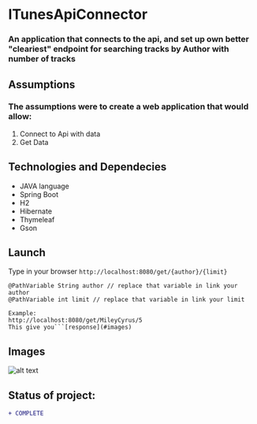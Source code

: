 # ITunesApiConnector

### An application that connects to the api, and set up own better "cleariest" endpoint for searching tracks by Author with number of tracks

## Assumptions
### The assumptions were to create a web application that would allow:
1. Connect to Api with data
2. Get Data

## Technologies and Dependecies
* JAVA language
* Spring Boot 
* H2
* Hibernate
* Thymeleaf
* Gson

## Launch
Type in your browser ```http://localhost:8080/get/{author}/{limit}```

```Spring Boot
@PathVariable String author // replace that variable in link your author
@PathVariable int limit // replace that variable in link your limit
```

```
Example:
http://localhost:8080/get/MileyCyrus/5
This give you```[response](#images)
```

## Images 
![alt text](https://i.imgur.com/gHaifyr.png)

## Status of project: 
```diff 
+ COMPLETE
```

